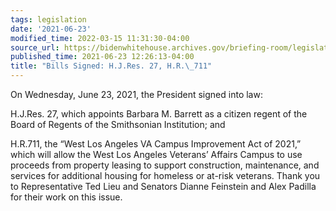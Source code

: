 ```yaml
---
tags: legislation
date: '2021-06-23'
modified_time: 2022-03-15 11:31:30-04:00
source_url: https://bidenwhitehouse.archives.gov/briefing-room/legislation/2021/06/23/bills-signed-h-j-res-27-h-r-711/
published_time: 2021-06-23 12:26:13-04:00
title: "Bills Signed: H.J.Res. 27, H.R.\_711"
---
```

 
On Wednesday, June 23, 2021, the President signed into law:

H.J.Res. 27, which appoints Barbara M. Barrett as a citizen regent of
the Board of Regents of the Smithsonian Institution; and

H.R.711, the “West Los Angeles VA Campus Improvement Act of 2021,” which
will allow the West Los Angeles Veterans’ Affairs Campus to use proceeds
from property leasing to support construction, maintenance, and services
for additional housing for homeless or at-risk veterans. Thank you to
Representative Ted Lieu and Senators Dianne Feinstein and Alex Padilla
for their work on this issue.
